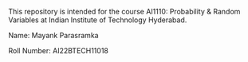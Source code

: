 This repository is intended for the course AI1110: Probability & Random Variables at Indian Institute of Technology Hyderabad.

Name: Mayank Parasramka

Roll Number: AI22BTECH11018
